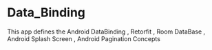 # Data_Binding
This app defines the Android DataBinding , Retorfit , Room DataBase , Android Splash Screen , Android Pagination Concepts 
